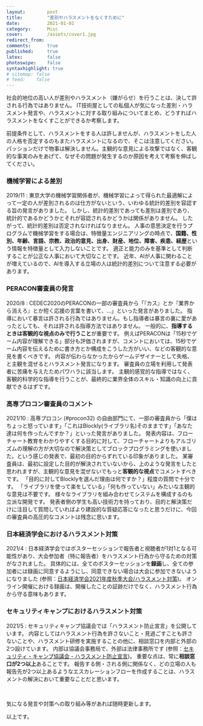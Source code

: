 ```yaml
---
layout:        post
title:         "差別やハラスメントをなくすために"
date:          2021-01-01
category:      Misc
cover:         /assets/cover1.jpg
redirect_from:
comments:      true
published:     true
latex:         false
photoswipe:    false
syntaxhighlight: true
# sitemap: false
# feed:    false
---
```


社会的地位の高い人が差別やハラスメント（嫌がらせ）を行うことは、決して許される行為ではありません。
IT技術屋としての私個人が気になった差別・ハラスメント発言や、ハラスメントに対する取り組みについてまとめ、どうすればハラスメントをなくすことができるか考察します。

前提条件として、ハラスメントをする人は許しませんが、ハラスメントをした人の人格を否定するのもまたハラスメントになるので、そこは注意してください。パッションだけで物事は解決しません。主観的な意見による攻撃ではなく、客観的な事実のみをあげて、なぜその問題が発生するのか原因を考えて考察を伸ばしてください。

### 機械学習による差別

2019/11 : 東京大学の機械学習関係者が、機械学習によって得られた最適解によって一定の人が差別されるのは仕方がないという、いわゆる統計的差別を容認する旨の発言がありました。
しかし、統計的差別であっても差別は差別であり、統計的であるかどうかとそれが容認されるかどうかは関係がありません。
したがって、統計的差別は否定されなければなりません。
人事の意思決定を行うプログラムで機械学習をする場合は、特徴量エンジニアリングの時点で、**国籍、性別、年齢、言語、宗教、政治的意見、出身、財産、地位、障害、疾患、経歴**という情報を特徴量として入力しないことです。
適正と能力のみを基準として判断することが公正な人事において大切なことです。
近年、AIが人事に関わることが増えているので、AIを導入する立場の人は統計的差別について注意する必要があります。

### PERACON審査員の発言

2020/8 : CEDEC2020のPERACONの一部の審査員から「『カス』とか『業界から消えろ』とか短く応援の言葉を書いて、...」といった発言がありました。
指導において暴言は許される行為ではありません。もし指導者は暴言の裏に愛があったとしても、それは許される指導方法ではありません。
一般的に、**指導するときは客観的な視点のみで行うこと**が重要です。
例えばPERACONは「15秒でゲーム内容が理解できる」部分も評価されますが、コメントにおいては、15秒でゲーム内容を伝えるために書き方とか構成をこうした方がいい、などの客観的な意見を書くべきです。
内容が伝わらなかったからゲームデザイナーとして失格、と主観を混ぜるとハラスメント発言になります。
審査員の立場を利用して発表者に苦痛を与えたためパワハラに該当します。
主観的感覚的な指導ではなく、客観的科学的な指導を行うことが、最終的に業界全体のスキル・知識の向上に貢献できるはずです。

### 高専プロコン審査員のコメント

2021/10 : 高専プロコン (#procon32) の自由部門にて、一部の審査員から「僕はちょっと怒っています」「これはBlockly(ライブラリ名)そのままです」「あなた達は何を作ったんですか？」といった発言がありました。
発表内容は、フローチャート教育をわかりやすくする目的に対して、フローチャートよりもアルゴリズムの理解の方が大切なので解決策としてブロックプログラミングを使いました。という感じの発表で、最初の目的からずれている印象がありました。
某審査員は、最初に設定した目的が解決されていないから、上のような発言をしたと思われますが、主観的な意見を混ぜないでもっと**客観的な視点**でコメントすべきです。
「目的に対してBlocklyを選んだ理由は何ですか？」程度の質問で十分です。
「ライブラリを使って楽をしている」「何も作っていない」みたいな主観的な意見は不要です。
様々なライブラリを組み合わせてシステムを構成するのも立派な開発です。
発表者側の学生も高い技術力を持っており、目的と解決策だけに注目して質問していればより建設的な質疑応答になったと思うだけに、今回の審査員の高圧的なコメントは残念に思います。

### 日本経済学会におけるハラスメント対策

2021/4 : 日本経済学会ではポスターセッションで報告者と視聴者が1対1となる可能性があり、大会参加者（特に報告者）をハラスメント行為から守るための対策がなされました。
具体的には、全てのポスターセッションを**録画**し、全ての参加者には録画に同意するようにし、同意できない場合は大会に参加できないようになりました (参照：[日本経済学会2021年度秋季大会/ハラスメント対策](https://confit.atlas.jp/guide/event/jeaf2021/static/harassment))。
オンライン開催における録画は、開催したことの証跡だけでなく、ハラスメント行為から守る意味もあります。

<!--
日本経済学会 2021 年秋季大会 ハラスメント基準
https://store-confit.atlas.jp/jeaf/jeaf2021/static/20210812113447173_ja.pdf

（1）セクシャル・ハラスメント
セクシャル・ハラスメントとは、相手方の意に反する性的な発言や行為、また、性別や性的指向、性同一性などに関する発言によって生じるハラスメントです。たとえば
・わいせつな画像や動画、音声を掲示、公開する。
・性的少数者に対する攻撃を行なう。
・性差別的な発言、たとえば「男だから」「女のくせに」などの性別役割を前提とした発言をする。
・恋愛経験や性体験についてしつこく尋ねる。
・見かけ上の性別がわかりにくい、あるいは典型的でない人をからかう。
・相手の性的指向や性自認について暴露したり、あげつらったりする。

（2）アカデミック・ハラスメント、パワー・ハラスメント
アカデミック・ハラスメントやパワー・ハラスメントとは、職務上の優越的な地位や権限、または人間関係などの優位性を利用して行なう、あるいは教育・研究上の力関係を濫用することによって生じるハラスメントです。たとえば、以下のようなものがあります。
・「こんな発表をして恥ずかしくないのか」などの暴言や過度の叱責をおこなう、相手の人格を傷つける言動をする。
・発表者や登壇者、質問者を発表内容や発言内容ではなく過去の研究業績や現在の職位、学会や団体での優越的な地位をもとに批判する。
・多数の人に向けて特定の人物を不当に罵倒する、能力や性格について侮辱的な発言をする。
・地位など優位性をもとに知りえた個人情報を暴露して当人の不利益になる状況を作る。

（3）レイシャル・ハラスメント
レイシャル・ハラスメントとは、民族的出自、肌の色、人種、国籍、宗教、思想・信条、言語能力などを理由として生じるハラスメントです。たとえば、以下のようなものがあります。
・日本語能力に不安があるなどの不当な理由をつけて研究成果を正当に評価しない。
・「日本人しかいない場所では居心地が悪いだろう」などと配慮を装い、学会運営、議論、懇親会から排除する。
・人種、民族、国籍、信条に関連した攻撃的で侮蔑的言動を行なう。たとえば「○○人は無礼だ」など受け手の属性に対し攻撃的な発言をしたり、宗教上身につけている衣類などを外すよう強要する。
・身体的、文化的な特徴や行動様式に対する揶揄やからかい、差別的な言動を行なう。たとえば「この人はこんな見た目ですが日本語は大丈夫です」など身体的特徴を揶揄するジョークをいう。
・民族マイノリティに対し、ルーツがある地域の問題について責任があるかのように追求する。
・「日本人ならわかると思いますが」などと人種や民族的出自の多様性を無視した前提の言動を行なう。
・本人の意思を無視して、人種的・民族的属性を公表したり問いただしたりする。

（4）その他のハラスメント
その他のハラスメントとは、前各号には該当しないが、相手に精神的苦痛や傷害，不利益などを与え，相手の人権や尊厳を侵害する言動です。たとえば以下のものがあります。
・座長や司会者の進行を妨害する。
・連絡先などの個人情報やプライバシーに関することをしつこく尋ねる
・本人の意思を無視して、個人情報を公表する。

上記はあくまで例であり、これ以外にも「相手に精神的苦痛や傷害，不利益などを与え，相
手の人権や尊厳を侵害する全ての言動」であればハラスメント行為の可能性があります。
-->

### セキュリティキャンプにおけるハラスメント対策

2021/5 : セキュリティキャンプ協議会では「ハラスメント防止宣言」を公開しています。
内容としてはハラスメント行為を許さないこと・見過ごすことも許さないことや、ハラスメント研修を実施することの他に、相談窓口を内部と外部の2つ設けています。
内部は協議会事務局で、外部は法律事務所です (参照：[セキュリティ・キャンプ協議会 - ハラスメント防止宣言](https://www.security-camp.or.jp/about/harassment.html))。
重要な点は、常に**相談窓口が2つ以上**あることです。
報告する側・される側に関係なく、どの立場の人も報告先が2つ以上あるようなエスカレーションフローを作成することは、ハラスメントの解決において重要なことだと思います。




<br>

気になる発言や対策への取り組み等があれば随時更新します。

以上です。
